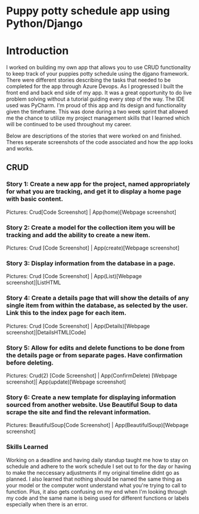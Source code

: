 # Puppy potty schedule app using Python/Django

# Introduction
I worked on building my own app that allows you to use CRUD functionality to keep track of your puppies potty schedule using the djgano framework. There were different stories describing the tasks that needed to be completed for the app through Azure Devops. As I progressed I built the front end and back end side of my app. It was a great opportunity to do live problem solving without a tutorial guiding every step of the way. The IDE used was PyCharm. I'm proud of this app and its design and functionality given the timeframe. This was done during a two week sprint that allowed me the chance to utilize my project management skills that I learned which will be continued to be used throughout my career.

Below are descriptions of the stories that were worked on and finished. Theres seperate screenshots of the code associated and how the app looks and works.

## CRUD

### Story 1: Create a new app for the project, named appropriately for what you are tracking, and get it to display a home page with basic content.
Pictures: Crud[Code Screenshot] | App(home)[Webpage screenshot]
    
### Story 2: Create a model for the collection item you will be tracking and add the ability to create a new item.
Pictures: Crud [Code Screenshot]  | App(create)[Webpage screenshot]

### Story 3: Display information from the database in a page.
Pictures: Crud [Code Screenshot]  | App(List)[Webpage screenshot]|ListHTML

### Story 4: Create a details page that will show the details of any single item from within the database, as selected by the user. Link this to the index page for each item.
Pictures: Crud [Code Screenshot]  | App(Details)[Webpage screenshot]|DetailsHTML[Code]
    
### Story 5: Allow for edits and delete functions to be done from the details page or from separate pages. Have confirmation before deleting.
Pictures: Crud(2) [Code Screenshot] | App(ConfirmDelete) [Webpage screenshot]| App(update)[Webpage screenshot]
 
### Story 6: Create a new template for displaying information sourced from another website. Use Beautiful Soup to data scrape the site and find the relevant information.
Pictures: BeautifulSoup[Code Screenshot] | App(BeautifulSoup)[Webpage screenshot]

### Skills Learned
Working on a deadline and having daily standup taught me how to stay on schedule and adhere to the work schedule I set out to for the day or having to make the neccessary adjustments if my original timeline didnt go as planned. 
I also learned that nothing should be named the same thing as your model or the computer wont understand what you're trying to call to function. Plus, it also gets confusing on my end when I'm looking through my code and the same name is being used for different functions or labels especially when there is an error.
